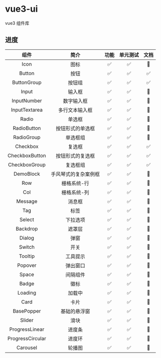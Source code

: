 # vue3-ui

vue3 组件库

## 进度

|       组件       |         简介         |        功能        |      单元测试      |        文档        |
| :--------------: | :------------------: | :----------------: | :----------------: | :----------------: |
|       Icon       |         图标         | :white_check_mark: | :white_check_mark: |   :construction:   |
|      Button      |         按钮         | :white_check_mark: | :white_check_mark: | :white_check_mark: |
|   ButtonGroup    |        按钮组        | :white_check_mark: | :white_check_mark: | :white_check_mark: |
|      Input       |        输入框        | :white_check_mark: | :white_check_mark: |   :construction:   |
|   InputNumber    |      数字输入框      | :white_check_mark: | :white_check_mark: |   :construction:   |
|  InputTextarea   |    多行文本输入框    | :white_check_mark: | :white_check_mark: |   :construction:   |
|      Radio       |        单选框        | :white_check_mark: | :white_check_mark: |   :construction:   |
|   RadioButton    |   按钮形式的单选框   | :white_check_mark: | :white_check_mark: |   :construction:   |
|    RadioGroup    |       单选框组       | :white_check_mark: | :white_check_mark: |   :construction:   |
|     Checkbox     |        复选框        | :white_check_mark: | :white_check_mark: | :white_check_mark: |
|  CheckboxButton  |   按钮形式的复选框   | :white_check_mark: | :white_check_mark: | :white_check_mark: |
|  CheckboxGroup   |       复选框组       | :white_check_mark: | :white_check_mark: | :white_check_mark: |
|    DemoBlock     | 手风琴式的复杂案例框 | :white_check_mark: | :white_check_mark: |   :construction:   |
|       Row        |     栅格系统-行      | :white_check_mark: | :white_check_mark: |   :construction:   |
|       Col        |     栅格系统-列      | :white_check_mark: | :white_check_mark: |   :construction:   |
|     Message      |        消息框        | :white_check_mark: | :white_check_mark: |   :construction:   |
|       Tag        |         标签         | :white_check_mark: | :white_check_mark: |   :construction:   |
|      Select      |       下拉选项       | :white_check_mark: | :white_check_mark: |   :construction:   |
|     Backdrop     |        遮罩层        | :white_check_mark: | :white_check_mark: |   :construction:   |
|      Dialog      |         弹窗         | :white_check_mark: | :white_check_mark: |   :construction:   |
|      Switch      |         开关         | :white_check_mark: | :white_check_mark: |   :construction:   |
|     Tooltip      |       工具提示       | :white_check_mark: | :white_check_mark: |   :construction:   |
|     Popover      |       弹出窗口       | :white_check_mark: | :white_check_mark: |   :construction:   |
|      Space       |       间隔组件       | :white_check_mark: | :white_check_mark: |   :construction:   |
|      Badge       |         徽标         | :white_check_mark: | :white_check_mark: |   :construction:   |
|     Loading      |        加载中        | :white_check_mark: | :white_check_mark: |   :construction:   |
|       Card       |         卡片         | :white_check_mark: | :white_check_mark: |   :construction:   |
|    BasePopper    |     基础的悬浮窗     | :white_check_mark: | :white_check_mark: |   :construction:   |
|      Slider      |         滑块         | :white_check_mark: | :white_check_mark: |   :construction:   |
|  ProgressLinear  |        进度条        | :white_check_mark: | :white_check_mark: |   :construction:   |
| ProgressCircular |        进度环        | :white_check_mark: | :white_check_mark: |   :construction:   |
|     Carousel     |        轮播图        | :white_check_mark: | :white_check_mark: |   :construction:   |